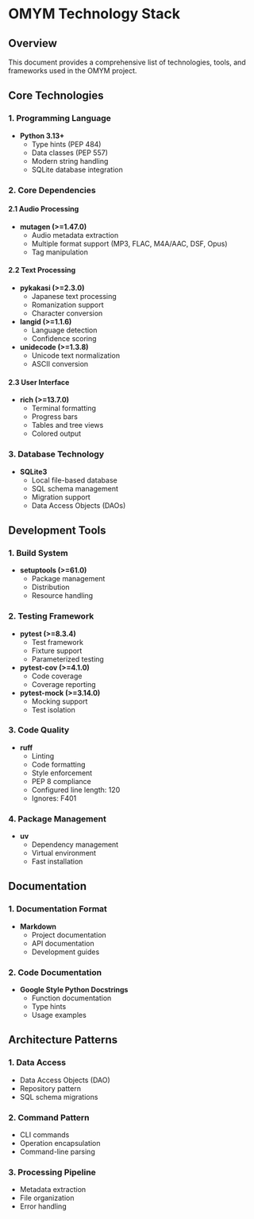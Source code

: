 # OMYM Technology Stack

## Overview
This document provides a comprehensive list of technologies, tools, and frameworks used in the OMYM project.

## Core Technologies

### 1. Programming Language
- **Python 3.13+**
  - Type hints (PEP 484)
  - Data classes (PEP 557)
  - Modern string handling
  - SQLite database integration

### 2. Core Dependencies

#### 2.1 Audio Processing
- **mutagen (>=1.47.0)**
  - Audio metadata extraction
  - Multiple format support (MP3, FLAC, M4A/AAC, DSF, Opus)
  - Tag manipulation

#### 2.2 Text Processing
- **pykakasi (>=2.3.0)**
  - Japanese text processing
  - Romanization support
  - Character conversion
- **langid (>=1.1.6)**
  - Language detection
  - Confidence scoring
- **unidecode (>=1.3.8)**
  - Unicode text normalization
  - ASCII conversion

#### 2.3 User Interface
- **rich (>=13.7.0)**
  - Terminal formatting
  - Progress bars
  - Tables and tree views
  - Colored output

### 3. Database Technology
- **SQLite3**
  - Local file-based database
  - SQL schema management
  - Migration support
  - Data Access Objects (DAOs)

## Development Tools

### 1. Build System
- **setuptools (>=61.0)**
  - Package management
  - Distribution
  - Resource handling

### 2. Testing Framework
- **pytest (>=8.3.4)**
  - Test framework
  - Fixture support
  - Parameterized testing
- **pytest-cov (>=4.1.0)**
  - Code coverage
  - Coverage reporting
- **pytest-mock (>=3.14.0)**
  - Mocking support
  - Test isolation

### 3. Code Quality
- **ruff**
  - Linting
  - Code formatting
  - Style enforcement
  - PEP 8 compliance
  - Configured line length: 120
  - Ignores: F401

### 4. Package Management
- **uv**
  - Dependency management
  - Virtual environment
  - Fast installation

## Documentation

### 1. Documentation Format
- **Markdown**
  - Project documentation
  - API documentation
  - Development guides

### 2. Code Documentation
- **Google Style Python Docstrings**
  - Function documentation
  - Type hints
  - Usage examples

## Architecture Patterns

### 1. Data Access
- Data Access Objects (DAO)
- Repository pattern
- SQL schema migrations

### 2. Command Pattern
- CLI commands
- Operation encapsulation
- Command-line parsing

### 3. Processing Pipeline
- Metadata extraction
- File organization
- Error handling
